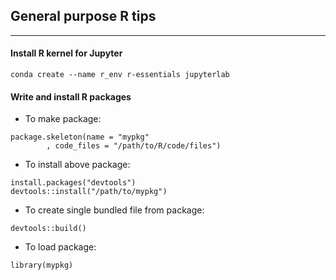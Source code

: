 ## General purpose R tips
---

#### Install R kernel for Jupyter
```
conda create --name r_env r-essentials jupyterlab
```

#### Write and install R packages

- To make package:
```
package.skeleton(name = "mypkg"
		, code_files = "/path/to/R/code/files")
```

- To install above package:
```
install.packages("devtools")
devtools::install("/path/to/mypkg")
```

- To create single bundled file from package:
```
devtools::build()
```

- To load package:
```
library(mypkg)
```
